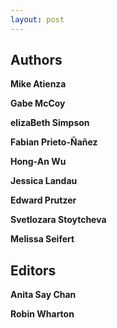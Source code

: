 ```yaml
---
layout: post
---
```


## Authors

**Mike Atienza**

**Gabe McCoy**

**elizaBeth Simpson**

**Fabian Prieto-Ñañez**

**Hong-An Wu**

**Jessica Landau**

**Edward Prutzer**

**Svetlozara Stoytcheva**

**Melissa Seifert**

## Editors

**Anita Say Chan**

**Robin Wharton**

